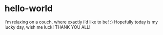 # hello-world
I'm relaxing on a couch, where exactly i'd like to be! :)
Hopefully today is my lucky day, wish me luck! THANK YOU ALL!
